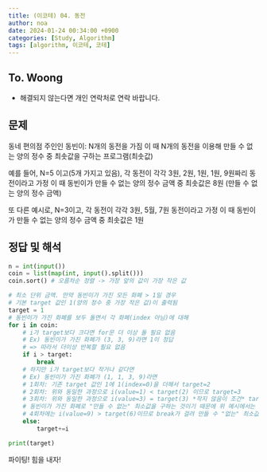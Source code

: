```yaml
---
title: (이코테) 04. 동전
author: noa
date: 2024-01-24 00:34:00 +0900
categories: [Study, Algorithm]
tags: [algorithm, 이코테, 코테]
---
```


## To. Woong
* 해결되지 않는다면 개인 연락처로 연락 바랍니다.

## 문제
동네 편의점 주인인 동빈이: N개의 동전을 가짐
이 때 N개의 동전을 이용해 만들 수 없는 양의 정수 중 최솟값을 구하는 프로그램(최솟값)

예를 들어, N=5 이고(5개 가지고 있음), 각 동전이 각각 3원, 2원, 1원, 1원, 9원짜리 동전이라고 가정
이 때 동빈이가 만들 수 없는 양의 정수 금액 중 최솟값은 8원
(만들 수 없는 양의 정수 금액) 

또 다른 예시로, N=3이고, 각 동전이 각각 3원, 5월, 7원 동전이라고 가정
이 때 동빈이가 만들 수 없는 양의 정수 금액 중 최솟값은 1원

## 정답 및 해석
```python
n = int(input())
coin = list(map(int, input().split()))
coin.sort() # 오름차순 정렬 -> 가장 앞의 값이 가장 작은 값

# 최소 단위 금액. 만약 동빈이가 가진 모든 화폐 > 1일 경우
# 기본 target 값인 1(양의 정수 중 가장 작은 값)이 출력됨
target = 1 
# 동빈이가 가진 화폐를 보두 돌면서 각 화폐(index 아님)에 대해
for i in coin:
    # i가 target보다 크다면 for문 더 이상 돌 필요 없음
    # Ex) 동빈이가 가진 화폐가 (3, 3, 9)라면 1이 정답
    # => 따라서 더이상 반복할 필요 없음
    if i > target:
        break
    # 하지만 i가 target보다 작거나 같다면
    # Ex) 동빈이가 가진 화폐가 (1, 1, 3, 9)라면
    # 1회차: 기존 target 값인 1에 1(index=0)을 더해서 target=2
    # 2회차: 위와 동일한 과정으로 i(value=1) < target(2) 이므로 target=3
    # 3회차: 위와 동일한 과정으로 i(value=3) = target(3) *작지 않음이 조건* target=6
    # 동빈이가 가진 화폐로 "만들 수 없는" 최소값을 구하는 것이기 때문에 위 예시에서는 1+1+3보다 적어도 1이상 커야한다.(3+1로 4를 만들 수 있어 5까지는 모든 숫자가 가능)
    # 4회차에는 i(value=9) > target(6)이므로 break가 걸려 만들 수 "없는" 최소값은 6이 됨
    else:
        target+=i

print(target)

```

파이팅! 힘을 내자!